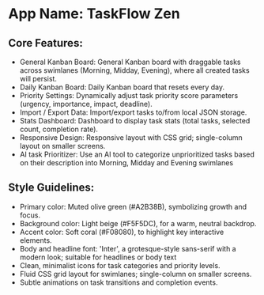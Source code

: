 # **App Name**: TaskFlow Zen

## Core Features:

- General Kanban Board: General Kanban board with draggable tasks across swimlanes (Morning, Midday, Evening), where all created tasks will persist.
- Daily Kanban Board: Daily Kanban board that resets every day.
- Priority Settings: Dynamically adjust task priority score parameters (urgency, importance, impact, deadline).
- Import / Export Data: Import/export tasks to/from local JSON storage.
- Stats Dashboard: Dashboard to display task stats (total tasks, selected count, completion rate).
- Responsive Design: Responsive layout with CSS grid; single-column layout on smaller screens.
- AI task Prioritizer: Use an AI tool to categorize unprioritized tasks based on their description into Morning, Midday and Evening swimlanes

## Style Guidelines:

- Primary color: Muted olive green (#A2B38B), symbolizing growth and focus.
- Background color: Light beige (#F5F5DC), for a warm, neutral backdrop.
- Accent color: Soft coral (#F08080), to highlight key interactive elements.
- Body and headline font: 'Inter', a grotesque-style sans-serif with a modern look; suitable for headlines or body text
- Clean, minimalist icons for task categories and priority levels.
- Fluid CSS grid layout for swimlanes; single-column on smaller screens.
- Subtle animations on task transitions and completion events.